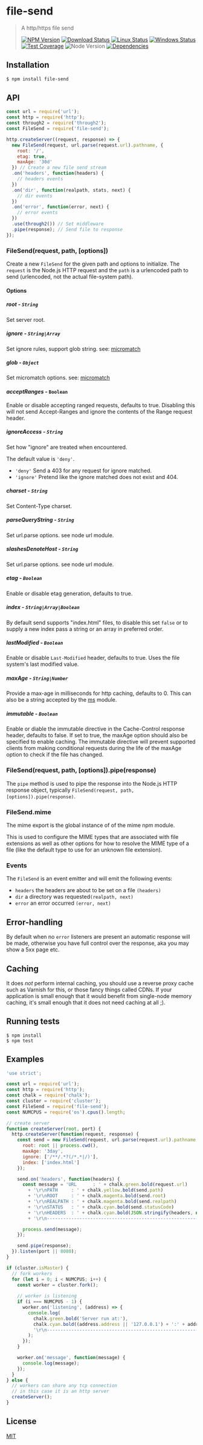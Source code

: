 # file-send

>A http/https file send
>
>[![NPM Version][npm-image]][npm-url]
>[![Download Status][download-image]][npm-url]
>[![Linux Status][travis-image]][travis-url]
>[![Windows Status][appveyor-image]][appveyor-url]
>[![Test Coverage][coveralls-image]][coveralls-url]
>![Node Version][node-image]
>[![Dependencies][david-image]][david-url]

## Installation

```bash
$ npm install file-send
```

## API

```js
const url = require('url');
const http = require('http');
const through2 = require('through2');
const FileSend = require('file-send');

http.createServer((request, response) => {
  new FileSend(request, url.parse(request.url).pathname, {
    root: '/',
    etag: true,
    maxAge: '30d'
  }) // Create a new file send stream
  .on('headers', function(headers) {
    // headers events
  })
  .on('dir', function(realpath, stats, next) {
    // dir events
  })
  .on('error', function(error, next) {
    // error events
  })
  .use(through2()) // Set middleware
  .pipe(response); // Send file to response
});
```

### FileSend(request, path, [options])

  Create a new `FileSend` for the given path and options to initialize.
  The `request` is the Node.js HTTP request and the `path` is a urlencoded path to send (urlencoded, not the actual file-system path).

#### Options

##### *root* - ```String```

  Set server root.

##### *ignore* - ```String|Array```

  Set ignore rules, support glob string.  see: [micromatch](https://github.com/jonschlinkert/micromatch)

##### *glob* - ```Object```

  Set micromatch options.  see: [micromatch](https://github.com/jonschlinkert/micromatch#options)

#### *acceptRanges* - ```Boolean```

  Enable or disable accepting ranged requests, defaults to true. Disabling this will not send Accept-Ranges and ignore the contents of the Range request header.

##### *ignoreAccess* - ```String```

  Set how "ignore" are treated when encountered.

  The default value is `'deny'`.

  - `'deny'` Send a 403 for any request for ignore matched.
  - `'ignore'` Pretend like the ignore matched does not exist and 404.

##### *charset* - ```String```

  Set Content-Type charset.

##### *parseQueryString* - ```String```

  Set url.parse options. see node url module.

##### *slashesDenoteHost* - ```String```

  Set url.parse options. see node url module.

##### *etag* - ```Boolean```

  Enable or disable etag generation, defaults to true.

##### *index* - ```String|Array|Boolean```

  By default send supports "index.html" files, to disable this set `false` or to supply a new index pass a string or an array in preferred order.

##### *lastModified* - ```Boolean```

  Enable or disable `Last-Modified` header, defaults to true. Uses the file system's last modified value.

##### *maxAge* - ```String|Number```

  Provide a max-age in milliseconds for http caching, defaults to 0.
  This can also be a string accepted by the [ms](https://www.npmjs.org/package/ms#readme) module.

##### *immutable* - ```Boolean```

Enable or diable the immutable directive in the Cache-Control response header, defaults to false. If set to true, the maxAge option should also be specified to enable caching. The immutable directive will prevent supported clients from making conditional requests during the life of the maxAge option to check if the file has changed.

### FileSend(request, path, [options]).pipe(response)

  The `pipe` method is used to pipe the response into the Node.js HTTP response object, typically `FileSend(request, path, [options]).pipe(response)`.

### FileSend.mime

  The mime export is the global instance of of the mime npm module.

  This is used to configure the MIME types that are associated with file extensions as well as other options for how to resolve the MIME type of a file (like the default type to use for an unknown file extension).

### Events
  The `FileSend` is an event emitter and will emit the following events:

  - `headers` the headers are about to be set on a file `(headers)`
  - `dir` a directory was requested`(realpath, next)`
  - `error` an error occurred `(error, next)`

## Error-handling

  By default when no `error` listeners are present an automatic response will be made, otherwise you have full control over the response, aka you may show a 5xx page etc.

## Caching

  It does _not_ perform internal caching, you should use a reverse proxy cache such as Varnish for this, or those fancy things called CDNs. If your application is small enough that it would benefit from single-node memory caching, it's small enough that it does not need caching at all ;).

## Running tests

```
$ npm install
$ npm test
```

## Examples

```js
'use strict';

const url = require('url');
const http = require('http');
const chalk = require('chalk');
const cluster = require('cluster');
const FileSend = require('file-send');
const NUMCPUS = require('os').cpus().length;

// create server
function createServer(root, port) {
  http.createServer(function(request, response) {
    const send = new FileSend(request, url.parse(request.url).pathname, {
      root: root || process.cwd(),
      maxAge: '3day',
      ignore: ['/**/.*?(/*.*|/)'],
      index: ['index.html']
    });

    send.on('headers', function(headers) {
      const message = 'URL      : ' + chalk.green.bold(request.url)
        + '\r\nPATH     : ' + chalk.yellow.bold(send.path)
        + '\r\nROOT     : ' + chalk.magenta.bold(send.root)
        + '\r\nREALPATH : ' + chalk.magenta.bold(send.realpath)
        + '\r\nSTATUS   : ' + chalk.cyan.bold(send.statusCode)
        + '\r\nHEADERS  : ' + chalk.cyan.bold(JSON.stringify(headers, null, 2))
        + '\r\n-----------------------------------------------------------------------------------------';

      process.send(message);
    });

    send.pipe(response);
  }).listen(port || 8080);
}

if (cluster.isMaster) {
  // fork workers
  for (let i = 0; i < NUMCPUS; i++) {
    const worker = cluster.fork();
    
    // worker is listening
    if (i === NUMCPUS - 1) {
      worker.on('listening', (address) => {
        console.log(
          chalk.green.bold('Server run at:'),
          chalk.cyan.bold((address.address || '127.0.0.1') + ':' + address.port),
          '\r\n-----------------------------------------------------------------------------------------'
        );      
      });
    }

    worker.on('message', function(message) {
      console.log(message);
    });
  }
} else {
  // workers can share any tcp connection
  // in this case it is an http server
  createServer();
}
```

## License

[MIT](LICENSE)

[travis-image]: https://img.shields.io/travis/nuintun/file-send/master.svg?style=flat-square&label=linux
[travis-url]: https://travis-ci.org/nuintun/file-send
[appveyor-image]: https://img.shields.io/appveyor/ci/nuintun/file-send/master.svg?style=flat-square&label=windows
[appveyor-url]: https://ci.appveyor.com/project/nuintun/file-send
[coveralls-image]: https://img.shields.io/coveralls/nuintun/file-send/master.svg?style=flat-square
[coveralls-url]: https://coveralls.io/r/nuintun/file-send?branch=master
[node-image]: https://img.shields.io/node/v/file-send.svg?style=flat-square
[david-image]: https://img.shields.io/david/nuintun/file-send.svg?style=flat-square
[david-url]: https://david-dm.org/nuintun/file-send
[npm-image]: https://img.shields.io/npm/v/file-send.svg?style=flat-square
[npm-url]: https://www.npmjs.org/package/file-send
[download-image]: https://img.shields.io/npm/dm/file-send.svg?style=flat-square
